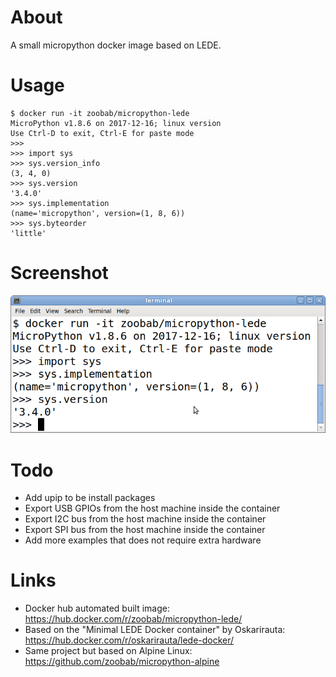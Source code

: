 About
=====

A small micropython docker image based on LEDE.

Usage
=====

```
$ docker run -it zoobab/micropython-lede
MicroPython v1.8.6 on 2017-12-16; linux version
Use Ctrl-D to exit, Ctrl-E for paste mode
>>> 
>>> import sys
>>> sys.version_info
(3, 4, 0)
>>> sys.version
'3.4.0'
>>> sys.implementation
(name='micropython', version=(1, 8, 6))
>>> sys.byteorder
'little'
```

Screenshot
==========

![micropython docker container](micropython-docker.png)

Todo
====

* Add upip to be install packages
* Export USB GPIOs from the host machine inside the container
* Export I2C bus from the host machine inside the container
* Export SPI bus from the host machine inside the container
* Add more examples that does not require extra hardware

Links
=====

* Docker hub automated built image: https://hub.docker.com/r/zoobab/micropython-lede/
* Based on the "Minimal LEDE Docker container" by Oskarirauta: https://hub.docker.com/r/oskarirauta/lede-docker/
* Same project but based on Alpine Linux: https://github.com/zoobab/micropython-alpine
